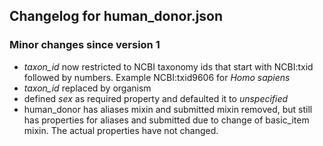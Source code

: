 ## Changelog for human_donor.json

### Minor changes since version 1

* *taxon_id* now restricted to NCBI taxonomy ids that start with NCBI:txid followed by numbers. Example NCBI:txid9606 for *Homo sapiens*
* *taxon_id* replaced by organism
* defined *sex* as required property and defaulted it to *unspecified*
* human_donor has aliases mixin and submitted mixin removed, but still has properties for aliases and submitted due to change of basic_item mixin.  The actual properties have not changed.

